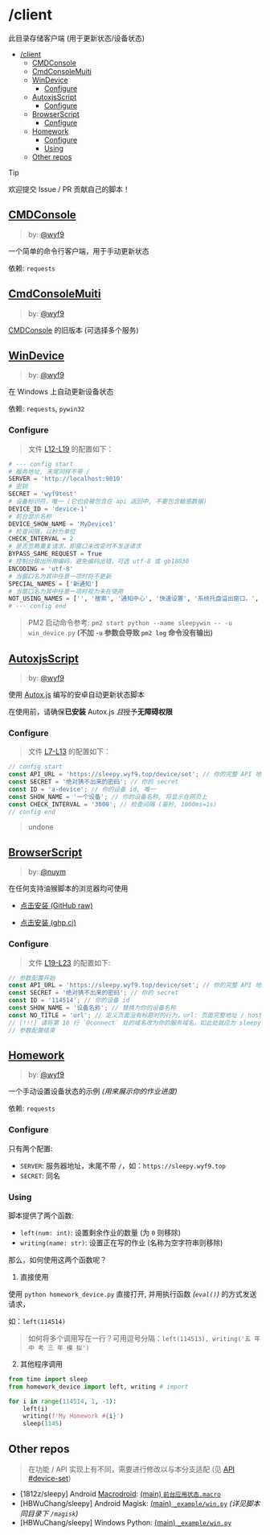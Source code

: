 # /client

此目录存储客户端 (用于更新状态/设备状态)

- [/client](#client)
  - [CMDConsole](#cmdconsole)
  - [CmdConsoleMuiti](#cmdconsolemuiti)
  - [WinDevice](#windevice)
    - [Configure](#configure)
  - [AutoxjsScript](#autoxjsscript)
    - [Configure](#configure-1)
  - [BrowserScript](#browserscript)
    - [Configure](#configure-2)
  - [Homework](#homework)
    - [Configure](#configure-3)
    - [Using](#using)
  - [Other repos](#other-repos)

> [!TIP]
> 欢迎提交 Issue / PR 贡献自己的脚本！

## [CMDConsole](./cmd_console.py)

> by: [@wyf9](https://github.com/wyf9)

一个简单的命令行客户端，用于手动更新状态

依赖: `requests`

## [CmdConsoleMuiti](./cmd_console_muiti.py)

> by: [@wyf9](https://github.com/wyf9)

[CMDConsole](#cmdconsole) 的旧版本 (可选择多个服务)

## [WinDevice](./win_device.py)

> by: [@wyf9](https://github.com/wyf9)

在 Windows 上自动更新设备状态

依赖: `requests`, `pywin32`

### Configure

> 文件 [L12-L19](https://github.com/wyf9/sleepy/blob/main/client/win_device.py#L12-L19) 的配置如下：

```py
# --- config start
# 服务地址, 末尾同样不带 /
SERVER = 'http://localhost:9010'
# 密钥
SECRET = 'wyf9test'
# 设备标识符，唯一 (它也会被包含在 api 返回中, 不要包含敏感数据)
DEVICE_ID = 'device-1'
# 前台显示名称
DEVICE_SHOW_NAME = 'MyDevice1'
# 检查间隔，以秒为单位
CHECK_INTERVAL = 2
# 是否忽略重复请求，即窗口未改变时不发送请求
BYPASS_SAME_REQUEST = True
# 控制台输出所用编码，避免编码出错，可选 utf-8 或 gb18030
ENCODING = 'utf-8'
# 当窗口名为其中任意一项时将不更新
SPECIAL_NAMES = ['新通知']
# 当窗口名为其中任意一项时视为未在使用
NOT_USING_NAMES = ['', '搜索', '通知中心', '快速设置', '系统托盘溢出窗口。', '我们喜欢这张图片，因此我们将它与你共享。', 'Flow.Launcher']
# --- config end
```

> PM2 启动命令参考: `pm2 start python --name sleepywin -- -u win_device.py` **(不加 `-u` 参数会导致 `pm2 log` 命令没有输出)**

## [AutoxjsScript](./autoxjs_device.js)

> by: [@wyf9](https://github.com/wyf9)

使用 [Autox.js](https://github.com/kkevsekk1/AutoX) 编写的安卓自动更新状态脚本

在使用前，请确保**已安装** Autox.js *且*授予**无障碍权限**

### Configure

> 文件 [L7-L13](https://github.com/wyf9/sleepy/blob/main/client/autoxjs_device.py#L7-L13) 的配置如下：

```js
// config start
const API_URL = 'https://sleepy.wyf9.top/device/set'; // 你的完整 API 地址，以 `/device/set` 结尾
const SECRET = '绝对猜不出来的密码'; // 你的 secret
const ID = 'a-device'; // 你的设备 id, 唯一
const SHOW_NAME = '一个设备'; // 你的设备名称, 将显示在网页上
const CHECK_INTERVAL = '3000'; // 检查间隔 (毫秒, 1000ms=1s)
// config end
```
> undone

## [BrowserScript](./页面标题上报脚本-2024.12.2.user.js)

> by: [@nuym](https://github.com/nuym)

在任何支持油猴脚本的浏览器均可使用

- [点击安装 (GitHub raw)](https://raw.githubusercontent.com/wyf9/sleepy/main/client/页面标题上报脚本-2024.12.2.user.js)

- [点击安装 (ghp.ci)](https://ghp.ci/https://raw.githubusercontent.com/wyf9/sleepy/main/client/页面标题上报脚本-2024.12.2.user.js)

### Configure

> 文件 [L19-L23](https://github.com/wyf9/sleepy/blob/main/client/页面标题上报脚本-2024.12.2.user.js#L19-L25) 的配置如下:

```js
// 参数配置开始
const API_URL = 'https://sleepy.wyf9.top/device/set'; // 你的完整 API 地址，以 `/device/set` 结尾
const SECRET = '绝对猜不出来的密码'; // 你的 secret
const ID = '114514'; // 你的设备 id
const SHOW_NAME = '设备名称'; // 替换为你的设备名称
const NO_TITLE = 'url'; // 定义页面没有标题时的行为，url: 页面完整地址 / host: 域名 / 其他: 对应值
// [!!!] 请将第 10 行 `@connect` 处的域名改为你的服务域名，如此处就应为 sleepy.wyf9.top
// 参数配置结束
```

## [Homework](./homework_device.py)

> by: [@wyf9](https://github.com/wyf9)

一个手动设置设备状态的示例 *(用来展示你的作业进度)*

依赖: `requests`

### Configure

只有两个配置:

- `SERVER`: 服务器地址，末尾不带 `/`，如：`https://sleepy.wyf9.top`
- `SECRET`: 同名

### Using

脚本提供了两个函数:

- `left(num: int)`: 设置剩余作业的数量 (为 `0` 则移除)
- `writing(name: str)`: 设置正在写的作业 (名称为空字符串则移除)

那么，如何使用这两个函数呢？

1. 直接使用

使用 `python homework_device.py` 直接打开, 并用执行函数 *(`eval()`)* 的方式发送请求，

如：`left(114514)`

> 如何将多个调用写在一行？可用逗号分隔：`left(114513), writing('五 年 中 考 三 年 模 拟')`

2. 其他程序调用

```py
from time import sleep
from homework_device import left, writing # import

for i in range(114514, 1, -1):
    left(i)
    writing(f'My Homework #{i}')
    sleep(1145)
```

## Other repos

> 在功能 / API 实现上有不同，需要进行修改以与本分支适配 (见 [API #device-set](../doc/api.md#device-set))

- [1812z/sleepy] Android [Macrodroid](https://www.bing.com/search?q=Macrodroid%20download): [(main) `前台应用状态.macro`](https://github.com/1812z/sleepy/blob/main/%E5%89%8D%E5%8F%B0%E5%BA%94%E7%94%A8%E7%8A%B6%E6%80%81.macro)
- [HBWuChang/sleepy] Android Magisk: [(main) `_example/win.py`](https://github.com/HBWuChang/sleepy/blob/main/_example/win.py) *(详见脚本同目录下 `/magisk`)*
- [HBWuChang/sleepy] Windows Python: [(main) `_example/win.py`](https://github.com/HBWuChang/sleepy/blob/main/_example/win.py)